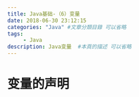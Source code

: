 ```yaml
---
title: Java基础-（6）变量
date: 2018-06-30 23:12:15
categories: "Java" #文章分類目錄 可以省略
tags: 
     - Java
description: Java变量  #本頁的描述 可以省略
---
```






# 变量的声明



